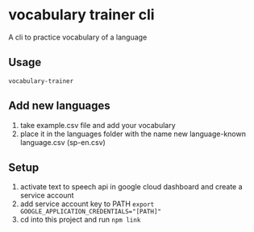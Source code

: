 # vocabulary trainer cli

A cli to practice vocabulary of a language

## Usage

`vocabulary-trainer`

## Add new languages

1. take example.csv file and add your vocabulary
2. place it in the languages folder with the name new language-known language.csv (sp-en.csv)

## Setup

1. activate text to speech api in google cloud dashboard and create a service account
2. add service account key to PATH `export GOOGLE_APPLICATION_CREDENTIALS="[PATH]"`
3. cd into this project and run `npm link`
